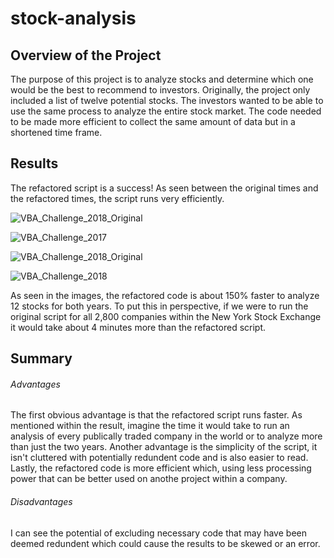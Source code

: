 # stock-analysis

## Overview of the Project

The purpose of this project is to analyze stocks and determine which one would be the best to recommend to investors. Originally, the project only included a list of twelve potential stocks. The investors wanted to be able to use the same process to analyze the entire stock market. The code needed to be made more efficient to collect the same amount of data but in a shortened time frame. 

## Results

The refactored script is a success! As seen between the original times and the refactored times, the script runs very efficiently. 

![VBA_Challenge_2018_Original](https://user-images.githubusercontent.com/87910875/132262554-3c87dff6-41e4-4c92-bbe5-d13603f39c1d.png)

![VBA_Challenge_2017](https://user-images.githubusercontent.com/87910875/132262561-3f685fbc-680f-40a8-ab58-316ba65e054d.png)

![VBA_Challenge_2018_Original](https://user-images.githubusercontent.com/87910875/132262567-5b92ce30-79ec-4268-8baa-76c6e8663e8d.png)

![VBA_Challenge_2018](https://user-images.githubusercontent.com/87910875/132262568-853ddafc-9e0d-4f58-9d3b-2667de07bfbb.png)

As seen in the images, the refactored code is about 150% faster to analyze 12 stocks for both years. To put this in perspective, if we were to run the original script for all 2,800 companies within the New York Stock Exchange it would take about 4 minutes more than the refactored script.

## Summary

###### Advantages

The first obvious advantage is that the refactored script runs faster. As mentioned within the result, imagine the time it would take to run an analysis of every publically traded company in the world or to analyze more than just the two years. Another advantage is the simplicity of the script, it isn't cluttered with potentially redundent code and is also easier to read. Lastly, the refactored code is more efficient which, using less processing power that can be better used on anothe project within a company.

###### Disadvantages
I can see the potential of excluding necessary code that may have been deemed redundent which could cause the results to be skewed or an error.
